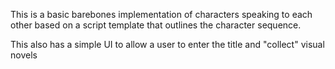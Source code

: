 This is a basic barebones implementation of characters speaking to each other based on a script template that outlines the character sequence.

This also has a simple UI to allow a user to enter the title and "collect" visual novels
